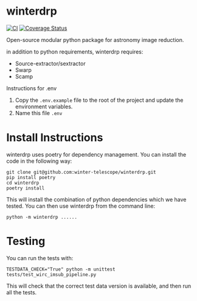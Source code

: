 # winterdrp

[![CI](https://github.com/winter-telescope/winterdrp/actions/workflows/continous_integration.yml/badge.svg)](https://github.com/winter-telescope/winterdrp/actions/workflows/continous_integration.yml)
[![Coverage Status](https://coveralls.io/repos/github/winter-telescope/winterdrp/badge.svg?branch=main)](https://coveralls.io/github/winter-telescope/winterdrp?branch=main)

Open-source modular python package for astronomy image reduction.

in addition to python requirements, winterdrp requires:

* Source-extractor/sextractor
* Swarp
* Scamp

Instructions for .env
1. Copy the `.env.example` file to the root of the project and update the environment variables.
2. Name this file `.env`

# Install Instructions

winterdrp uses poetry for dependency management. You can install the code in the following way:

```
git clone git@github.com:winter-telescope/winterdrp.git
pip install poetry
cd winterdrp
poetry install
```

This will install the combination of python dependencies which we have tested. You can then use winterdrp from the command line:

```python -m winterdrp ......```

# Testing

You can run the tests with:

```TESTDATA_CHECK="True" python -m unittest tests/test_wirc_imsub_pipeline.py```

This will check that the correct test data version is available, and then run all the tests.
